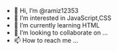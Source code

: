 - 👋 Hi, I’m @ramiz12353
- 👀 I’m interested in JavaScript,CSS
- 🌱 I’m currently learning HTML
- 💞️ I’m looking to collaborate on ...
- 📫 How to reach me ...

<!---
ramiz12353/ramiz12353 is a ✨ special ✨ repository because its `README.md` (this file) appears on your GitHub profile.
You can click the Preview link to take a look at your changes.
--->
